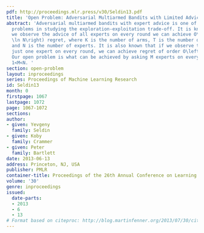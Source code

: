 ```yaml
---
pdf: http://proceedings.mlr.press/v30/Seldin13.pdf
title: 'Open Problem: Adversarial Multiarmed Bandits with Limited Advice '
abstract: 'Adversarial multiarmed bandits with expert advice is one of the fundamental
  problems in studying the exploration-exploitation trade-off. It is known that if
  we observe the advice of all experts on every round we can achieve O\left(\sqrtKT
  \ln N\right) regret, where K is the number of arms, T is the number of game rounds,
  and N is the number of experts. It is also known that if we observe the advice of
  just one expert on every round, we can achieve regret of order O\left(\sqrtNT\right).
  Our open problem is what can be achieved by asking M experts on every round, where
  1<M<N. '
section: open-problem
layout: inproceedings
series: Proceedings of Machine Learning Research
id: Seldin13
month: 0
firstpage: 1067
lastpage: 1072
page: 1067-1072
sections: 
author:
- given: Yevgeny
  family: Seldin
- given: Koby
  family: Crammer
- given: Peter
  family: Bartlett
date: 2013-06-13
address: Princeton, NJ, USA
publisher: PMLR
container-title: Proceedings of the 26th Annual Conference on Learning Theory
volume: '30'
genre: inproceedings
issued:
  date-parts:
  - 2013
  - 6
  - 13
# Format based on citeproc: http://blog.martinfenner.org/2013/07/30/citeproc-yaml-for-bibliographies/
---
```

